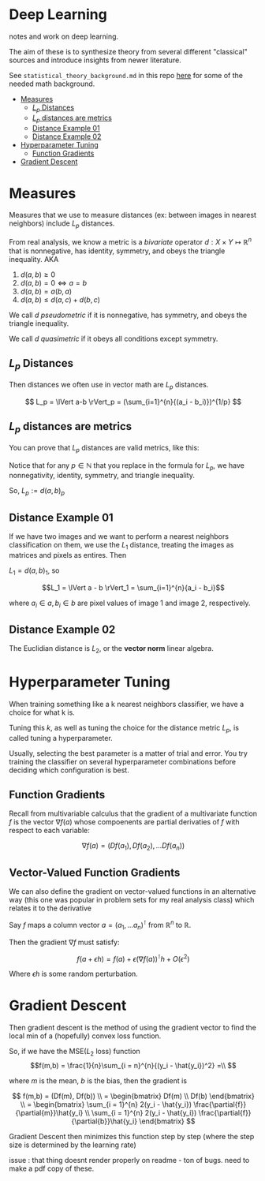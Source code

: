 # Deep Learning
notes and work on deep learning. 

The aim of these is to synthesize theory from several different "classical" sources and introduce insights from newer literature. 

See `statistical_theory_background.md` in this repo [here](https://github.com/delpinolisette/deep-learning/blob/main/statistical_theory_background.md) for some of the needed math background. 



- [Measures](#measures)
  - [$L_p$ Distances](#l_p-distances)
  - [$L_p$ distances are metrics](#l_p-distances-are-metrics)
  - [Distance Example 01](#distance-example-01)
  - [Distance Example 02](#distance-example-02)
- [Hyperparameter Tuning](#hyperparameter-tuning)
  - [Function Gradients](#function-gradients)
- [Gradient Descent](#gradient-descent)


# Measures 

Measures that we use to measure distances (ex: between images in nearest neighbors) include $L_p$ distances. 

From real analysis, we know a metric is a *bivariate* operator $d: X \times Y \mapsto \mathbb{R}^n$ that is nonnegative, has identity, symmetry, and obeys the triangle inequality. AKA

1. $d(a,b) \geq 0$
2. $d(a,b) = 0 \iff a = b$
3. $d(a,b) = a(b,a)$
4. $d(a,b) \leq d(a,c) + d(b,c)$

We call $d$ *pseudometric* if it is nonnegative, has symmetry, and obeys the triangle inequality. 

We call $d$ *quasimetric* if it obeys all conditions except symmetry. 


## $L_p$ Distances 

Then distances we often use in vector math are $L_p$ distances. 

$$
L_p = \lVert a-b \rVert_p = (\sum_{i=1}^{n}{(a_i - b_i)})^{1/p}
$$

## $L_p$ distances are metrics

You can prove that $L_p$ distances are valid metrics, like this: 

Notice that for any $p \in \mathbb{N}$ that you replace in the formula for $L_p$, we have nonnegativity, identity, symmetry, and triangle inequality. 

So, $L_p := d(a,b)_p$

## Distance Example 01 

If we have two images and we want to perform a nearest neighbors classification on them, we use the $L_1$ distance, treating the images as matrices and pixels as entires. Then 

$L_1 = d(a,b)_{1}$, so 

$$L_1 = \lVert a - b \rVert_1 =  \sum_{i=1}^{n}{a_i - b_i}$$


where $a_i \in a, b_i \in b$ are pixel values of image 1 and image 2, respectively. 

## Distance Example 02 

The Euclidian distance is $L_2$, or the **vector norm** linear algebra.

# Hyperparameter Tuning

When training something like a k nearest neighbors classifier, we have a choice for what k is. 

Tuning this $k$, as well as tuning the choice for the distance metric $L_p$, is called tuning a hyperparameter. 

Usually, selecting the best parameter is a matter of trial and error. You try training the classifier on several hyperparameter combinations before deciding which configuration is best. 

## Function Gradients 

Recall from multivariable calculus that the gradient of a multivariate function $f$ is the vector $\nabla f(a)$ whose compoenents are partial derivaties of $f$ with respect to each variable: 

$$
\nabla f(a) = (Df(a_1), Df(a_2), \dots Df(a_n))
$$

## Vector-Valued Function Gradients 

We can also define the gradient on vector-valued functions in an alternative way (this one was popular in problem sets for my real analysis class) which relates it to the derivative

Say $f$ maps a column vector $a = (a_1, \dots a_n)^{\intercal}$ from $\mathbb{R}^n$ to $\mathbb{R}$. 

Then the gradient $\nabla f$ must satisfy:

$$
f(a + \epsilon h) = f(a) + \epsilon(\nabla f(a))^{\intercal} h + O(\epsilon^2)
$$

Where $\epsilon h$ is some random perturbation.

# Gradient Descent

Then gradient descent is the method of using the gradient vector to find the local min of a (hopefully) convex loss function. 

So, if we have the MSE($L_2$ loss) function $$f(m,b) = \frac{1}{n}\sum_{i = n}^{n}{(y_i - \hat{y_i})^2} =\\ $$ 

where $m$ is the mean, $b$ is the bias, then the gradient is

$$
f(m,b) = (Df(m), Df(b)) 
\\ = \begin{bmatrix}
  Df(m) \\
  Df(b)
\end{bmatrix} 
\\ = \begin{bmatrix}
\sum_{i = 1}^{n} 2(y_i -  \hat{y_i}) \frac{\partial{f}}{\partial{m}}\hat{y_i} \\
\sum_{i = 1}^{n} 2(y_i -  \hat{y_i}) \frac{\partial{f}}{\partial{b}}\hat{y_i}
\end{bmatrix}
$$

Gradient Descent then minimizes this function step by step (where the step size is determined by the learning rate)



issue : that thing doesnt render properly on readme - ton of bugs. need to make a pdf copy of these. 














